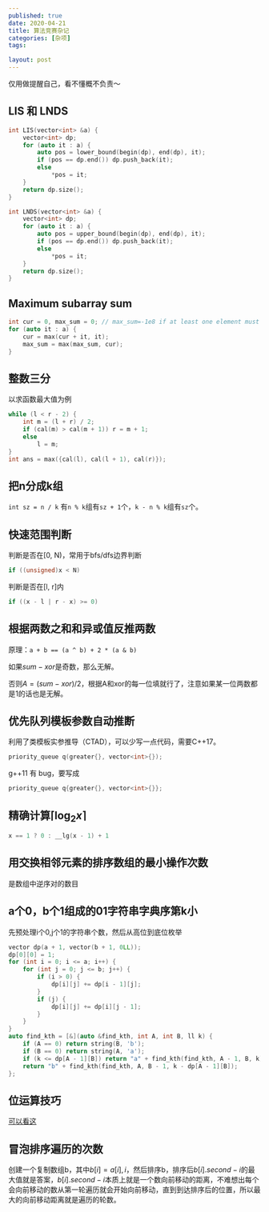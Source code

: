 ```yaml
---
published: true
date: 2020-04-21
title: 算法竞赛杂记
categories: [杂项]
tags:

layout: post
---
```

仅用做提醒自己，看不懂概不负责～
<!--more-->

## LIS 和 LNDS

```cpp
int LIS(vector<int> &a) {
    vector<int> dp;
    for (auto it : a) {
        auto pos = lower_bound(begin(dp), end(dp), it);
        if (pos == dp.end()) dp.push_back(it);
        else
            *pos = it;
    }
    return dp.size();
}

int LNDS(vector<int> &a) {
    vector<int> dp;
    for (auto it : a) {
        auto pos = upper_bound(begin(dp), end(dp), it);
        if (pos == dp.end()) dp.push_back(it);
        else
            *pos = it;
    }
    return dp.size();
}
```

## Maximum subarray sum

```cpp
int cur = 0, max_sum = 0; // max_sum=-1e8 if at least one element must be chosen
for (auto it : a) {
    cur = max(cur + it, it);
    max_sum = max(max_sum, cur);
}
```
## 整数三分

以求函数最大值为例

```cpp
while (l < r - 2) {
    int m = (l + r) / 2;
    if (cal(m) > cal(m + 1)) r = m + 1;
    else
        l = m;
}
int ans = max({cal(l), cal(l + 1), cal(r)});
```

## 把n分成k组

`int sz = n / k`
有`n % k`组有`sz + 1`个，`k - n % k`组有`sz`个。

## 快速范围判断

判断是否在[0, N)，常用于bfs/dfs边界判断

```cpp
if ((unsigned)x < N)
```

判断是否在[l, r]内
```cpp
if ((x - l | r - x) >= 0)
```

## 根据两数之和和异或值反推两数

原理：`a + b == (a ^ b) + 2 * (a & b)`

如果$sum-xor$是奇数，那么无解。

否则$A=(sum-xor)/2$，根据A和xor的每一位填就行了，注意如果某一位两数都是1的话也是无解。

## 优先队列模板参数自动推断

利用了类模板实参推导（CTAD），可以少写一点代码，需要C++17。
```cpp
priority_queue q(greater{}, vector<int>{});
```

g++11 有 bug，要写成

```cpp
priority_queue q{greater{}, vector<int>{}};
```

## 精确计算$\lceil\log_2 x\rceil$

```cpp
x == 1 ? 0 : __lg(x - 1) + 1
```

## 用交换相邻元素的排序数组的最小操作次数

是数组中逆序对的数目

## a个0，b个1组成的01字符串字典序第k小

先预处理i个0,j个1的字符串个数，然后从高位到底位枚举
```cpp
vector dp(a + 1, vector(b + 1, 0LL));
dp[0][0] = 1;
for (int i = 0; i <= a; i++) {
    for (int j = 0; j <= b; j++) {
        if (i > 0) {
            dp[i][j] += dp[i - 1][j];
        }
        if (j) {
            dp[i][j] += dp[i][j - 1];
        }
    }
}
auto find_kth = [&](auto &find_kth, int A, int B, ll k) {
    if (A == 0) return string(B, 'b');
    if (B == 0) return string(A, 'a');
    if (k <= dp[A - 1][B]) return "a" + find_kth(find_kth, A - 1, B, k);
    return "b" + find_kth(find_kth, A, B - 1, k - dp[A - 1][B]);
};
```

## 位运算技巧

[可以看这](https://baobaobear.github.io/post/20191012-binary-skill/)

## 冒泡排序遍历的次数

创建一个复制数组b，其中$b[i]={a[i], i}$，然后排序b，排序后$b[i].second-i$的最大值就是答案，$b[i].second-i$本质上就是一个数向前移动的距离，不难想出每个会向前移动的数从第一轮遍历就会开始向前移动，直到到达排序后的位置，所以最大的向前移动距离就是遍历的轮数。
